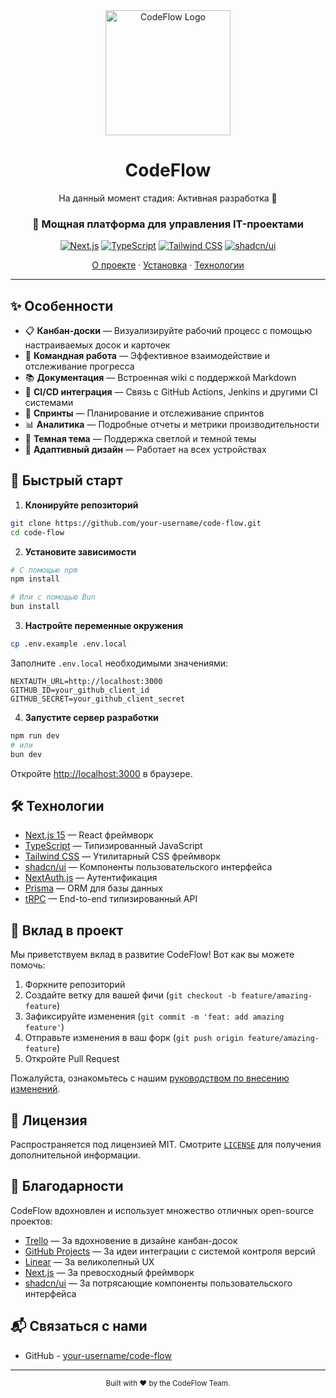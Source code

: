 <div align="center">
  <img src="/public/logo.svg" alt="CodeFlow Logo" width="200" height="200" />
  
  # CodeFlow
На данный момент стадия: Активная разработка 🚀


### 🚀 Мощная платформа для управления IT-проектами

[![Next.js](https://img.shields.io/badge/Next.js-15-black?style=for-the-badge&logo=next.js)](https://nextjs.org/)
[![TypeScript](https://img.shields.io/badge/TypeScript-5-blue?style=for-the-badge&logo=typescript)](https://www.typescriptlang.org/)
[![Tailwind CSS](https://img.shields.io/badge/Tailwind-4-38B2AC?style=for-the-badge&logo=tailwind-css)](https://tailwindcss.com/)
[![shadcn/ui](https://img.shields.io/badge/shadcn/ui-latest-black?style=for-the-badge)](https://ui.shadcn.com/)

[О проекте](#о-проекте) · [Установка](#быстрый-старт) · [Технологии](#технологии)

</div>

---

## ✨ Особенности

- 📋 **Канбан-доски** — Визуализируйте рабочий процесс с помощью настраиваемых досок и карточек
- 👥 **Командная работа** — Эффективное взаимодействие и отслеживание прогресса
- 📚 **Документация** — Встроенная wiki с поддержкой Markdown
- 🔄 **CI/CD интеграция** — Связь с GitHub Actions, Jenkins и другими CI системами
- 🎯 **Спринты** — Планирование и отслеживание спринтов
- 📊 **Аналитика** — Подробные отчеты и метрики производительности
- 🌙 **Темная тема** — Поддержка светлой и темной темы
- 📱 **Адаптивный дизайн** — Работает на всех устройствах

## 🚀 Быстрый старт

1. **Клонируйте репозиторий**

```bash
git clone https://github.com/your-username/code-flow.git
cd code-flow
```

2. **Установите зависимости**

```bash
# С помощью npm
npm install

# Или с помощью Bun
bun install
```

3. **Настройте переменные окружения**

```bash
cp .env.example .env.local
```

Заполните `.env.local` необходимыми значениями:

```env
NEXTAUTH_URL=http://localhost:3000
GITHUB_ID=your_github_client_id
GITHUB_SECRET=your_github_client_secret
```

4. **Запустите сервер разработки**

```bash
npm run dev
# или
bun dev
```

Откройте [http://localhost:3000](http://localhost:3000) в браузере.

## 🛠️ Технологии

- [Next.js 15](https://nextjs.org/) — React фреймворк
- [TypeScript](https://www.typescriptlang.org/) — Типизированный JavaScript
- [Tailwind CSS](https://tailwindcss.com/) — Утилитарный CSS фреймворк
- [shadcn/ui](https://ui.shadcn.com/) — Компоненты пользовательского интерфейса
- [NextAuth.js](https://next-auth.js.org/) — Аутентификация
- [Prisma](https://www.prisma.io/) — ORM для базы данных
- [tRPC](https://trpc.io/) — End-to-end типизированный API

## 🤝 Вклад в проект

Мы приветствуем вклад в развитие CodeFlow! Вот как вы можете помочь:

1. Форкните репозиторий
2. Создайте ветку для вашей фичи (`git checkout -b feature/amazing-feature`)
3. Зафиксируйте изменения (`git commit -m 'feat: add amazing feature'`)
4. Отправьте изменения в ваш форк (`git push origin feature/amazing-feature`)
5. Откройте Pull Request

Пожалуйста, ознакомьтесь с нашим [руководством по внесению изменений](/CONTRIBUTING.md).

## 📄 Лицензия

Распространяется под лицензией MIT. Смотрите [`LICENSE`](/LICENSE) для получения дополнительной информации.

## 💖 Благодарности

CodeFlow вдохновлен и использует множество отличных open-source проектов:

- [Trello](https://trello.com/) — За вдохновение в дизайне канбан-досок
- [GitHub Projects](https://github.com/features/projects) — За идеи интеграции с системой контроля версий
- [Linear](https://linear.app/) — За великолепный UX
- [Next.js](https://nextjs.org/) — За превосходный фреймворк
- [shadcn/ui](https://ui.shadcn.com/) — За потрясающие компоненты пользовательского интерфейса

## 📬 Связаться с нами

- GitHub - [your-username/code-flow](https://github.com/your-username/code-flow)

---

<div align="center">
  <sub>Built with ❤️ by the CodeFlow Team.</sub>
</div>

